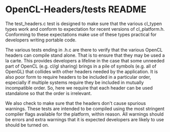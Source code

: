OpenCL-Headers/tests README
===========================

The test_headers.c test is designed to make sure that the various cl_typen types
work and conform to expectation for recent versions of cl_platform.h. Conforming
to these expectations make use of these types practical for developers writing
portable code.

The various tests ending in .h.c are there to verify that the various OpenCL
headers can compile stand alone. That is to ensure that they may be used a la
carte. This provides developers a lifeline in the case that some unneeded part
of OpenCL (e.g. cl/gl sharing) brings in a pile of symbols (e.g. all of OpenGL)
that collides with other headers needed by the application. It is also poor form
to require headers to be included in a particular order, especially if multiple
systems require they be included in mutually incompatible order. So, here we
require that each header can be used standalone so that the order is irrelevant.

We also check to make sure that the headers don't cause spurious warnings. These
tests are intended to be compiled using the most stringent compiler flags
available for the platform, within reason. All warnings should be errors and
extra warnings that it is expected developers are likely to use should be turned
on.
